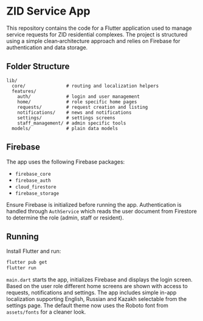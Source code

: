 # ZID Service App

This repository contains the code for a Flutter application used to manage service requests for ZID residential complexes. The project is structured using a simple clean‑architecture approach and relies on Firebase for authentication and data storage.

## Folder Structure

```
lib/
  core/               # routing and localization helpers
  features/
    auth/             # login and user management
    home/             # role specific home pages
    requests/         # request creation and listing
    notifications/    # news and notifications
    settings/         # settings screens
    staff_management/ # admin specific tools
  models/             # plain data models
```

## Firebase

The app uses the following Firebase packages:

- `firebase_core`
- `firebase_auth`
- `cloud_firestore`
- `firebase_storage`

Ensure Firebase is initialized before running the app. Authentication is handled through `AuthService` which reads the user document from Firestore to determine the role (admin, staff or resident).

## Running

Install Flutter and run:

```bash
flutter pub get
flutter run
```

`main.dart` starts the app, initializes Firebase and displays the login screen. Based on the user role different home screens are shown with access to requests, notifications and settings. The app includes simple in-app localization supporting English, Russian and Kazakh selectable from the settings page. The default theme now uses the Roboto font from `assets/fonts` for a cleaner look.
